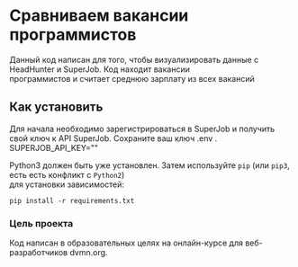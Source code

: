 # Сравниваем вакансии программистов
Данный код написан для того, чтобы визуализировать данные с HeadHunter и SuperJob. Код находит вакансии\
 программистов и считает среднюю зарплату из всех вакансий

## Как установить
Для начала необходимо зарегистрироваться в SuperJob и получить свой ключ к API SuperJob. Сохраните ваш ключ .env .
SUPERJOB_API_KEY=""

Python3 должен быть уже установлен. Затем используйте ```pip``` (или ```pip3```, есть есть конфликт с ```Python2```)\
 для установки зависимостей:

```pip install -r requirements.txt```

### Цель проекта
Код написан в образовательных целях на онлайн-курсе для веб-разработчиков dvmn.org.